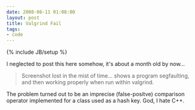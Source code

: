 ```yaml
---
date: 2008-06-11 01:08:00
layout: post
title: Valgrind Fail
tags:
- code
---
```

{% include JB/setup %}

I neglected to post this here somehow, it's about a month old by now...

> Screenshot lost in the mist of time... shows a program segfaulting, and then working properly when run within valgrind.

The problem turned out to be an imprecise (false-positve) comparison operator
implemented for a class used as a hash key. God, I hate C++.
